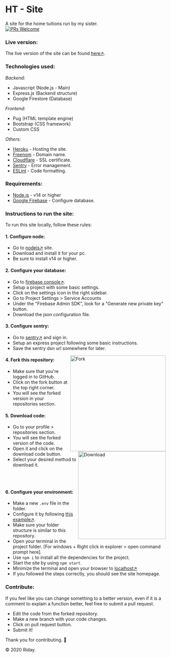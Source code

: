 # HT - Site
A site for the home tuitions run by my sister.\
[![PRs Welcome](https://img.shields.io/badge/PRs-welcome-brightgreen.svg?style=flat+square)](http://makeapullrequest.com)


### Live version:
The live version of the site can be found [here↗](https://htonline.ml/).

### Technologies used:
*Backend:*
+ Javascript (Node.js - Main)
+ Express.js (Backend structure)
+ Google Firestore (Database)

*Frontend:*
+ Pug (HTML template engine)
+ Bootstrap (CSS framework)
+ Custom CSS

*Others:*
+ [Heroku](https://heroku.com/) - Hosting the site.
+ [Freenom](https://freenom.com/) - Domain name.
+ [Cloudflare](https://cloudflare.com/) - SSL certificate.
+ [Sentry](https://sentry.io/) - Error management.
+ [ESLint](https://eslint.org/) - Code formatting.


### Requirements:
+ [Node.js][1] - v14 or higher
+ [Google Firebase][2] - Configure database.

### Instructions to run the site:
To run this site locally, follow these rules:
#### 1. Configure node:
+ Go to [nodejs↗][1] site.
+ Download and install it for your pc.
+ Be sure to install v14 or higher.

#### 2. Configure your database:
+ Go to [firebase console↗][2].
+ Setup a project with some basic settings.
+ Click on the settings icon in the right sidebar.
+ Go to Project Settings > Service Accounts
+ Under the "Firebase Admin SDK", look for a "Generate new private key" button.
+ Download the json configuration file.

#### 3. Configure sentry:
+ Go to [sentry↗](https://sentry.io/) and sign in.
+ Setup an express project following some basic instructions.
+ Save the sentry dsn url somewhere for later.

<img src='https://i.imgur.com/c6TPFqp.png' width='300' align='right' alt='Fork' />

#### 4. Fork this repository:
+ Make sure that you're logged in to GitHub.
+ Click on the fork button at the top right corner.
+ You will see the forked version in your repositories section.

<img src='https://i.imgur.com/sH5CBeg.png' width='275' align='right' alt='Download'/>

#### 5. Download code:
+ Go to your profile > repositories section.
+ You will see the forked version of the code.
+ Open it and click on the download code button.
+ Select your desired method to download it.

<br/><br/>

#### 6. Configure your environment:
+ Make a new `.env` file in the folder.
+ Configure it by following [this example↗](https://github.com/ridays2001/ht+site/blob/master/.env.example).
+ Make sure your folder structure is similar to this repository.
+ Open your terminal in the project folder. \[For windows + Right click in explorer > open command prompt here].
+ Use `npm i` to install all the dependencies for the project.
+ Start the site by using `npm start`.
+ Minimize the terminal and open your browser to [localhost↗](http://localhost/)
+ If you followed the steps correctly, you should see the site homepage.

### Contribute:
If you feel like you can change something to a better version, even if it is a comment to explain a function better, feel free to submit a pull request.
+ Edit the code from the forked repository.
+ Make a new branch with your code changes.
+ Click on pull request button.
+ Submit it!

Thank you for contributing. 💙
<br/>

&copy; 2020 Riday.

[1]:https://nodejs.org/en "Node.js official site."
[2]:https://console.firebase.google.com/ "Google firebase console."
